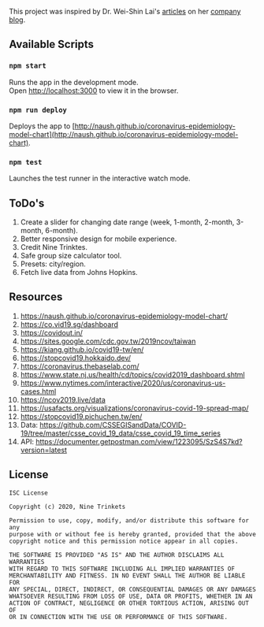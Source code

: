 This project was inspired by Dr. Wei-Shin Lai's [articles](https://www.sleepphones.com/Coronavirus-predictions-mortality-rate) on her [company blog](https://www.sleepphones.com/blog).

## Available Scripts

### `npm start`

Runs the app in the development mode.<br>
Open [http://localhost:3000](http://localhost:3000) to view it in the browser.

### `npm run deploy`

Deploys the app to [http://naush.github.io/coronavirus-epidemiology-model-chart](http://naush.github.io/coronavirus-epidemiology-model-chart).

### `npm test`

Launches the test runner in the interactive watch mode.<br>

## ToDo's

1. Create a slider for changing date range (week, 1-month, 2-month, 3-month, 6-month).
1. Better responsive design for mobile experience.
1. Credit Nine Trinktes.
1. Safe group size calculator tool.
1. Presets: city/region.
1. Fetch live data from Johns Hopkins.

## Resources

1. https://naush.github.io/coronavirus-epidemiology-model-chart/
1. https://co.vid19.sg/dashboard
1. https://covidout.in/
1. https://sites.google.com/cdc.gov.tw/2019ncov/taiwan
1. https://kiang.github.io/covid19-tw/en/
1. https://stopcovid19.hokkaido.dev/
1. https://coronavirus.thebaselab.com/
1. https://www.state.nj.us/health/cd/topics/covid2019_dashboard.shtml
1. https://www.nytimes.com/interactive/2020/us/coronavirus-us-cases.html
1. https://ncov2019.live/data
1. https://usafacts.org/visualizations/coronavirus-covid-19-spread-map/
1. https://stopcovid19.pichuchen.tw/en/
1. Data: https://github.com/CSSEGISandData/COVID-19/tree/master/csse_covid_19_data/csse_covid_19_time_series
1. API: https://documenter.getpostman.com/view/1223095/SzS4S7kd?version=latest

## License

```
ISC License

Copyright (c) 2020, Nine Trinkets

Permission to use, copy, modify, and/or distribute this software for any
purpose with or without fee is hereby granted, provided that the above
copyright notice and this permission notice appear in all copies.

THE SOFTWARE IS PROVIDED "AS IS" AND THE AUTHOR DISCLAIMS ALL WARRANTIES
WITH REGARD TO THIS SOFTWARE INCLUDING ALL IMPLIED WARRANTIES OF
MERCHANTABILITY AND FITNESS. IN NO EVENT SHALL THE AUTHOR BE LIABLE FOR
ANY SPECIAL, DIRECT, INDIRECT, OR CONSEQUENTIAL DAMAGES OR ANY DAMAGES
WHATSOEVER RESULTING FROM LOSS OF USE, DATA OR PROFITS, WHETHER IN AN
ACTION OF CONTRACT, NEGLIGENCE OR OTHER TORTIOUS ACTION, ARISING OUT OF
OR IN CONNECTION WITH THE USE OR PERFORMANCE OF THIS SOFTWARE.
```
